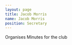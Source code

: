 ```yaml
---
layout: page
title: Jacob Morris
name: Jacob Morris
position: Secretary
---
```

Organises Minutes for the club

